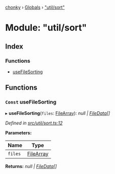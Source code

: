 [chonky](../README.md) › [Globals](../globals.md) › ["util/sort"](_util_sort_.md)

# Module: "util/sort"

## Index

### Functions

* [useFileSorting](_util_sort_.md#const-usefilesorting)

## Functions

### `Const` useFileSorting

▸ **useFileSorting**(`files`: [FileArray](_types_files_types_.md#filearray)): *null | [FileData](../interfaces/_types_files_types_.filedata.md)[]*

*Defined in [src/util/sort.ts:12](https://github.com/TimboKZ/Chonky/blob/5b9fbdf/src/util/sort.ts#L12)*

**Parameters:**

Name | Type |
------ | ------ |
`files` | [FileArray](_types_files_types_.md#filearray) |

**Returns:** *null | [FileData](../interfaces/_types_files_types_.filedata.md)[]*
